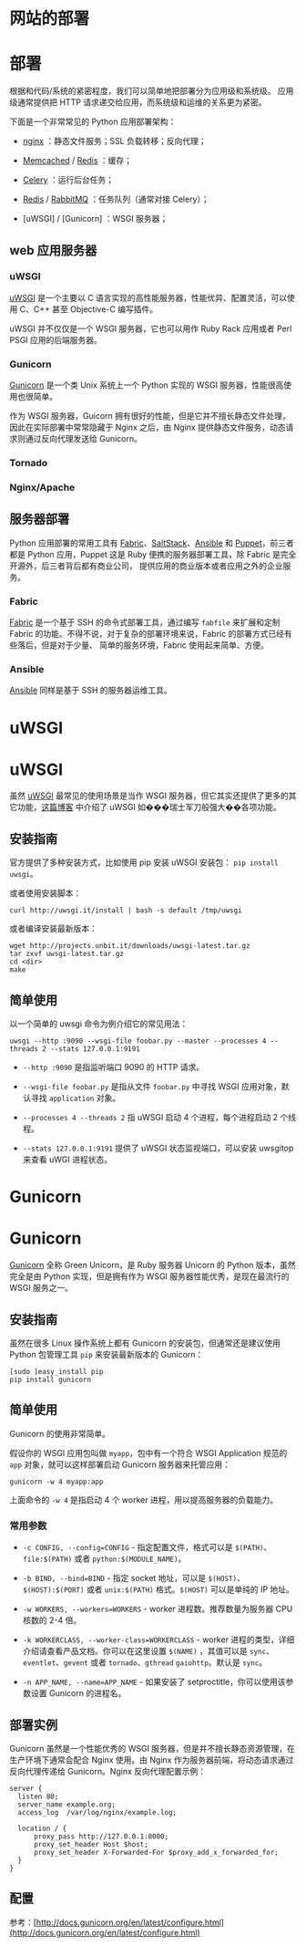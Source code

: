 # 网站的部署

# 部署

根据和代码/系统的紧密程度，我们可以简单地把部署分为应用级和系统级。 应用级通常提供把 HTTP 请求递交给应用，而系统级和运维的关系更为紧密。

下面是一个非常常见的 Python 应用部署架构：

+   [nginx](https://www.rabbitmq.com/) ：静态文件服务；SSL 负载转移；反向代理；

+   [Memcached](http://memcached.org/) / [Redis](http://redis.io/) ：缓存；

+   [Celery](http://www.celeryproject.org/) ：运行后台任务；

+   [Redis](http://redis.io/) / [RabbitMQ](https://www.rabbitmq.com/) ：任务队列（通常对接 Celery）；

+   [uWSGI] / [Gunicorn] ：WSGI 服务器；

## web 应用服务器

### uWSGI

[uWSGI](uwsgi.html) 是一个主要以 C 语言实现的高性能服务器，性能优异、配置灵活，可以使用 C、C++ 甚至 Objective-C 编写插件。

uWSGI 并不仅仅是一个 WSGI 服务器，它也可以用作 Ruby Rack 应用或者 Perl PSGI 应用的后端服务器。

### Gunicorn

[Gunicorn](gunicorn.html) 是一个类 Unix 系统上一个 Python 实现的 WSGI 服务器，性能很高使用也很简单。

作为 WSGI 服务器，Guicorn 拥有很好的性能，但是它并不擅长静态文件处理，因此在实际部署中常常隐藏于 Nginx 之后，由 Nginx 提供静态文件服务，动态请求则通过反向代理发送给 Gunicorn。

### Tornado

### Nginx/Apache

## 服务器部署

Python 应用部署的常用工具有 [Fabric](http://fabric.readthedocs.org/)、[SaltStack](http://saltstack.com/)、[Ansible](http://www.ansible.com/) 和 [Puppet](https://puppetlabs.com/)，前三者都是 Python 应用，Puppet 这是 Ruby 便携的服务器部署工具，除 Fabric 是完全开源外，后三者背后都有商业公司， 提供应用的商业版本或者应用之外的企业服务。

### Fabric

[Fabric](fabric.md) 是一个基于 SSH 的命令式部署工具，通过编写 `fabfile` 来扩展和定制 Fabric 的功能。不得不说，对于复杂的部署环境来说，Fabric 的部署方式已经有些落后，但是对于少量、 简单的服务环境，Fabric 使用起来简单、方便。

### Ansible

[Ansible](ansible.md) 同样是基于 SSH 的服务器运维工具。

# uWSGI

# uWSGI

虽然 [uWSGI](https://uwsgi-docs.readthedocs.org/) 最常见的使用场景是当作 WSGI 服务器，但它其实还提供了更多的其它功能，[这篇博客](https://lincolnloop.com/blog/uwsgi-swiss-army-knife/) 中介绍了 uWSGI 如���瑞士军刀般强大��各项功能。

## 安装指南

官方提供了多种安装方式，比如使用 pip 安装 uWSGI 安装包： `pip install uwsgi`。

或者使用安装脚本：

```
curl http://uwsgi.it/install | bash -s default /tmp/uwsgi 
```

或者编译安装最新版本：

```
wget http://projects.unbit.it/downloads/uwsgi-latest.tar.gz
tar zxvf uwsgi-latest.tar.gz
cd <dir>
make 
```

## 简单使用

以一个简单的 uwsgi 命令为例介绍它的常见用法：

```
uwsgi --http :9090 --wsgi-file foobar.py --master --processes 4 --threads 2 --stats 127.0.0.1:9191 
```

+   `--http :9090` 是指监听端口 9090 的 HTTP 请求。

+   `--wsgi-file foobar.py` 是指从文件 `foobar.py` 中寻找 WSGI 应用对象，默认寻找 `application` 对象。

+   `--processes 4 --threads 2` 指 uWSGI 启动 4 个进程，每个进程启动 2 个线程。

+   `--stats 127.0.0.1:9191` 提供了 uWSGI 状态监视端口，可以安装 uwsgitop 来查看 uWGI 进程状态。

# Gunicorn

# Gunicorn

[Gunicorn](http://gunicorn.org/) 全称 Green Unicorn，是 Ruby 服务器 Unicorn 的 Python 版本，虽然完全是由 Python 实现，但是拥有作为 WSGI 服务器性能优秀，是现在最流行的 WSGI 服务之一。

## 安装指南

虽然在很多 Linux 操作系统上都有 Gunicorn 的安装包，但通常还是建议使用 Python 包管理工具 `pip` 来安装最新版本的 Gunicorn：

```
[sudo ]easy_install pip
pip install gunicorn 
```

## 简单使用

Gunicorn 的使用非常简单。

假设你的 WSGI 应用包叫做 `myapp`，包中有一个符合 WSGI Application 规范的 `app` 对象，就可以这样部署启动 Gunicorn 服务器来托管应用：

```
gunicorn -w 4 myapp:app 
```

上面命令的 `-w 4` 是指启动 4 个 worker 进程，用以提高服务器的负载能力。

### 常用参数

+   `-c CONFIG, --config=CONFIG` - 指定配置文件，格式可以是 `$(PATH)`、`file:$(PATH)` 或者 `python:$(MODULE_NAME)`。

+   `-b BIND, --bind=BIND` - 指定 socket 地址，可以是 `$(HOST)`、`$(HOST):$(PORT)` 或者 `unix:$(PATH)` 格式。`$(HOST)` 可以是单纯的 IP 地址。

+   `-w WORKERS, --workers=WORKERS` - worker 进程数。推荐数量为服务器 CPU 核数的 2-4 倍。

+   `-k WORKERCLASS, --worker-class=WORKERCLASS` - worker 进程的类型，详细介绍请查看产品文档。你可以在这里设置 `$(NAME)` ，其值可以是 `sync`、`eventlet`、`gevent` 或者 `tornado`、`gthread` `gaiohttp`。默认是 `sync`。

+   `-n APP_NAME, --name=APP_NAME` - 如果安装了 setproctitle，你可以使用该参数设置 Gunicorn 的进程名。

## 部署实例

Gunicorn 虽然是一个性能优秀的 WSGI 服务器，但是并不擅长静态资源管理，在生产环境下通常会配合 Nginx 使用。由 Nginx 作为服务器前端，将动态请求通过反向代理传递给 Gunicorn。Nginx 反向代理配置示例：

```
server {
  listen 80;
  server_name example.org;
  access_log  /var/log/nginx/example.log;

  location / {
      proxy_pass http://127.0.0.1:8000;
      proxy_set_header Host $host;
      proxy_set_header X-Forwarded-For $proxy_add_x_forwarded_for;
  }
} 
```

## 配置

参考：[http://docs.gunicorn.org/en/latest/configure.html](http://docs.gunicorn.org/en/latest/configure.html)
